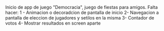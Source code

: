 Inicio de app de juego "Democracia", juego de fiestas para amigos. Falta hacer:
1 - Animacion o decoradcion de pantalla de inicio
2- Navegacion a pantalla de eleccion de jugadores y setilos en la misma
3- Contador de votos
4- Mostrar resultados en screen aparte